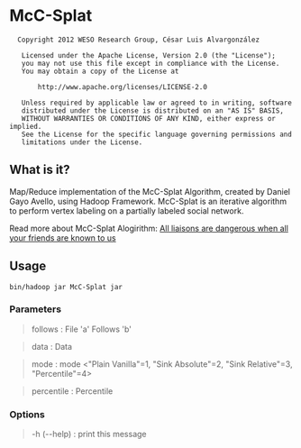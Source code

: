 McC-Splat
=========

```
  Copyright 2012 WESO Research Group, César Luis Alvargonzález

   Licensed under the Apache License, Version 2.0 (the "License");
   you may not use this file except in compliance with the License.
   You may obtain a copy of the License at

       http://www.apache.org/licenses/LICENSE-2.0

   Unless required by applicable law or agreed to in writing, software
   distributed under the License is distributed on an "AS IS" BASIS,
   WITHOUT WARRANTIES OR CONDITIONS OF ANY KIND, either express or implied.
   See the License for the specific language governing permissions and
   limitations under the License.
```

## What is it? ##
Map/Reduce implementation of the McC-Splat Algorithm, created by Daniel Gayo Avello, using Hadoop Framework. McC-Splat is an iterative algorithm to perform vertex labeling on a partially labeled social network.

Read more about McC-Splat Alogirithm: [All liaisons are dangerous when all your friends are known to us](arxiv.org/PS_cache/arxiv/pdf/1012/1012.5913v1.pdf)

## Usage ##
```bin/hadoop jar McC-Splat jar```
### Parameters ###

> follows <File>	:	File 'a' Follows 'b'

> data <File>          :	Data

> mode <Integer>       :	mode <"Plain Vanilla"=1, "Sink Absolute"=2, "Sink Relative"=3, "Percentile"=4>

> percentile <Integer>	:	Percentile
### Options ###
> -h (--help)	:	print this message
